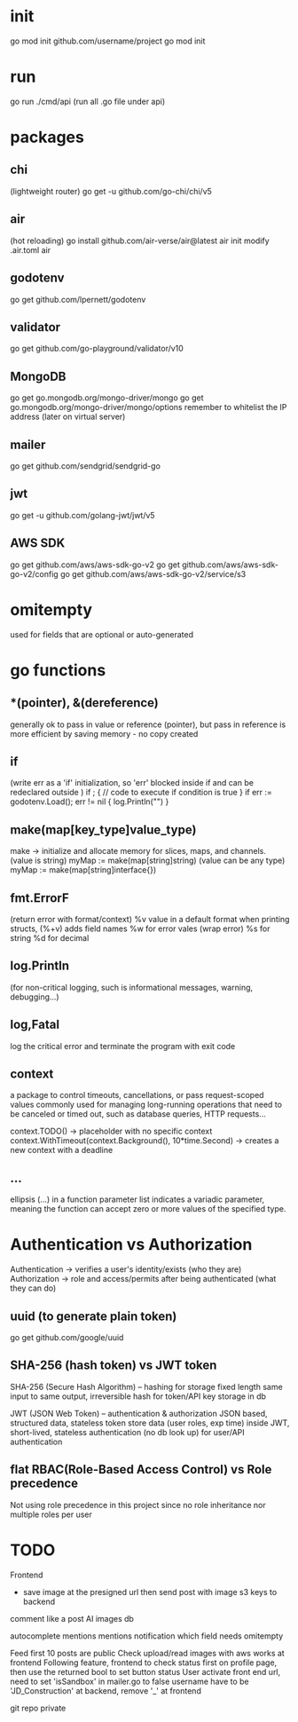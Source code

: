 # init
go mod init github.com/username/project
go mod init <module-name>


# run
go run ./cmd/api (run all .go file under api)


# packages
## chi
(lightweight router)
go get -u github.com/go-chi/chi/v5

## air
(hot reloading)
go install github.com/air-verse/air@latest
air init
modify .air.toml
air

## godotenv
go get github.com/lpernett/godotenv

## validator
go get github.com/go-playground/validator/v10

## MongoDB
go get go.mongodb.org/mongo-driver/mongo
go get go.mongodb.org/mongo-driver/mongo/options
remember to whitelist the IP address (later on virtual server)

## mailer
go get github.com/sendgrid/sendgrid-go

## jwt
go get -u github.com/golang-jwt/jwt/v5

## AWS SDK
go get github.com/aws/aws-sdk-go-v2
go get github.com/aws/aws-sdk-go-v2/config
go get github.com/aws/aws-sdk-go-v2/service/s3


# omitempty
used for fields that are optional or auto-generated


# go functions
## *(pointer), &(dereference)
generally ok to pass in value or reference (pointer),
but pass in reference is more efficient by saving memory - no copy created

## if
(write err as a 'if' initialization, so 'err' blocked inside if 
and can be redeclared outside )
if <initialization>; <condition> {
// code to execute if condition is true
}
if err := godotenv.Load(); err != nil {
log.Println("")
}

## make(map[key_type]value_type)
make -> initialize and allocate memory for slices, maps, and channels.
(value is string)
myMap := make(map[string]string)
(value can be any type)
    myMap := make(map[string]interface{}) 

## fmt.ErrorF
(return error with format/context)
%v	value in a default format
    when printing structs, (%+v) adds field names
%w for error vales (wrap error)
%s for string
%d for decimal
## log.Println
(for non-critical logging, such is informational messages, warning, debugging...)
## log,Fatal
log the critical error and terminate the program with exit code

## context
a package to control timeouts, cancellations, or pass request-scoped values
commonly used for managing long-running operations that need to be canceled or timed out, 
such as database queries, HTTP requests...

context.TODO() -> placeholder with no specific context
context.WithTimeout(context.Background(), 10*time.Second) -> creates a new context with a deadline

## ...
ellipsis (...) in a function parameter list indicates a variadic parameter, 
meaning the function can accept zero or more values of the specified type.

# Authentication vs Authorization
Authentication -> verifies a user's identity/exists (who they are)
Authorization -> role and access/permits after being authenticated (what they can do)

## uuid (to generate plain token)
go get github.com/google/uuid

## SHA-256 (hash token) vs JWT token
SHA-256 (Secure Hash Algorithm) – hashing for storage
fixed length
same input to same output, irreversible hash
for token/API key storage in db

JWT (JSON Web Token) – authentication & authorization
JSON based, structured data, stateless token
store data (user roles, exp time) inside JWT, short-lived, stateless authentication (no db look up) 
for user/API authentication

## flat RBAC(Role-Based Access Control) vs Role precedence
Not using role precedence in this project since no role inheritance nor multiple roles per user



# TODO
Frontend
 - save image at the presigned url then send post with image s3 keys to backend

comment
like a post
AI images
db

autocomplete mentions
mentions notification
which field needs omitempty

Feed first 10 posts are public
Check upload/read images with aws works at frontend
Following feature, frontend to check status first on profile page, then use the returned bool to set button status
User activate front end url, need to set 'isSandbox' in mailer.go to false
username have to be 'JD_Construction' at backend, remove '_' at frontend

git repo private